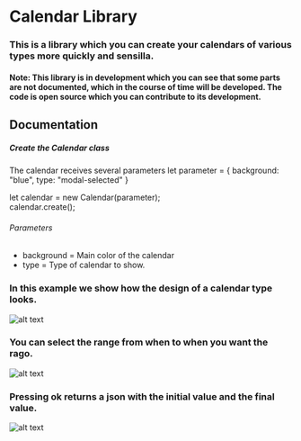 # Calendar Library

### This is a library which you can create your calendars of various types more quickly and sensilla.

#### Note: This library is in development which you can see that some parts are not documented, which in the course of time will be developed. The code is open source which you can contribute to its development.

## Documentation

##### Create the Calendar class

The calendar receives several parameters
let parameter = {
  background: "blue",
  type: "modal-selected"
}

let calendar = new Calendar(parameter);  
calendar.create();

###### Parameters
* background = Main color of the calendar
* type = Type of calendar to show.

### In this example we show how the design of a calendar type looks.
![alt text](https://lh3.googleusercontent.com/LgoPRd_P4pUVYSNxQvmCShNH98GOWmVfGZPS2Ad1e3jkOa4SK_OysqNvB3PV4Ba-LQeTGXy7UE3dmzynNkMIp3Df22HUewQg5ki9CyokfOlrl0qMohRK2RjFFGfsZof38LhaH4M7tzIwNuGf0TC3cQR-pK41aDDsusOW_hg9XwOlgISKB1LaB8ISGScP6EnvBiwMEOiy0onqyi3Y9M-ZlyHY-9Sagu2KNoVMXwy6DciPsQTXS7_BIfsIX38XTDxGrRnL4BJ-jBVuCSArpjrB-GgTp647zh2NXIgPEdr-r0gfgdRwgLxQQ6kgE_TOG-pvh-LEAI2TbP9LJ-nhCCwybjFbuB25lWjDJUvNbxcLRKH1xoCuPLsWJyJ0yBA7rijIqWqwNnAZOqXXAEsxzm9Y5a3PUhz3GnwAfT9R6hIeqD-BI3GuTekpKdjHictWK0kLjguts1CH-1hHqbf64FpSEHfw7unxay_t7dBTnoayHTEZFT2vqjFz-6ETf6a1fkJqDtxVj2gfGOi8QrA2Ytnfz_asC87IVKbZbwcTcIpoq9HKL1GrAor5UCEjFMgAY42kKhZ_9ivdYz3fMorGZXz7tM_8umKtR-C12uXZY_Q=w1366-h657)

### You can select the range from when to when you want the rago.
![alt text](https://lh3.googleusercontent.com/HZDdUZMy_dSCoUuocOqe0qvuoqXyHh88mGhQLoTWy5AlGSTC0nDAnOM3OMfQ2i5xmYFRdVkVEpoOgs25gmXv2vqDyEDE2z4MvLTFGuX51zH2lHrD5ZOF-l4cGSFa4k3aj4fM5TDiDqY2RBgw6oPOe_4GPxuS3M87Gw2VKAwIglMz8KcM9z2dwu0qD0bX5mJq461VNbVjVtmktYdAPrM3Ex2uvwp65LOK8TGR635Sh_4zbLQ7c-VOKX0R7RCr0vVtQePHze59JfBYtIM8B517X8o8iBizhqdrLgHMEmLb6qzf1FuOgs0jnfqpQeCy798pyjVYanKX2VDNW4Vd4LPyJIK-Y7Wm6lbSRfUzvZIdvo2IkSXFwA1OzZ_kXuIEsU5kQE7ocjzg_jkyhjDM9w14XTygAEWg25fAmQ_9HpcVUZM5BSUOGCxYSvJU_g_83D3RE8hZlwaRRxKoC67OqucX0C5Sb4aD2libgG8gjF8qpIHRnPe1jeE2HbjWxmYAVpi5K_KyGRMqpsrNhnhSf71cDLo0G4qfy-_8F2U1hle8FgwBWig4xSjriiSK-rlDqKYPRT6FUucffGK-z5BPhNJXzwJhRMvUVbn_iZFPFKVrV1Q=w956-h641)

### Pressing ok returns a json with the initial value and the final value.
![alt text](https://lh3.googleusercontent.com/YSacmRHfBcqfinoOQruXZQdr1HbeGi3xlkr67WfJvUKiUesleVWxELXS2zPmOsPZnMr1O_LKOWuAe1RErfiw7ZlhUrs7OVd1D3Rc7dQh8gHGEHZX3JIxpbu56tLCV9-UYT7aQHQhGXx17YODdwE-5rNyyxLmn7ijTsK6t_Y1VnT2WCJWballoTC1f2d4NObWssMitTxsfE1fNgDNql1FTM6H9DuZ7h6WMZUBBASbbo6CnjkZxJJOgd-Q8KhBx8Bk0G7qy78vcJmkdvWkXoS79Hx8pzYlTBTGdCphegZB5ArpqHbPx9d4YVzhbo1tuPzxnqZm4GEnXDheKqb54ES-avZAcnsYEoSHXF-AJigRAS520cMvJJWcWdUAlpTB_DHqJap-pWwjMUKGi3WYKTNc04ZjrwLA1mepFKjYK1iIhF2wspduhcj7inbkriVTQ-mpJAP44pAZ1V50wQRpxb5dIpKniZXjA5_mpjgOs3awUvR-QKy99e71-chFit3vu0-L3_XRSINde9s0D70_AJELWrEmyEkxpAfY-pitzx_Ty2HpcHo_lEN0KEzROaQfgtYwuydmM6cQAWhF3H8AUkX_2RYCpPjs3yHn4gDb1pgPBrc=w956-h641)
